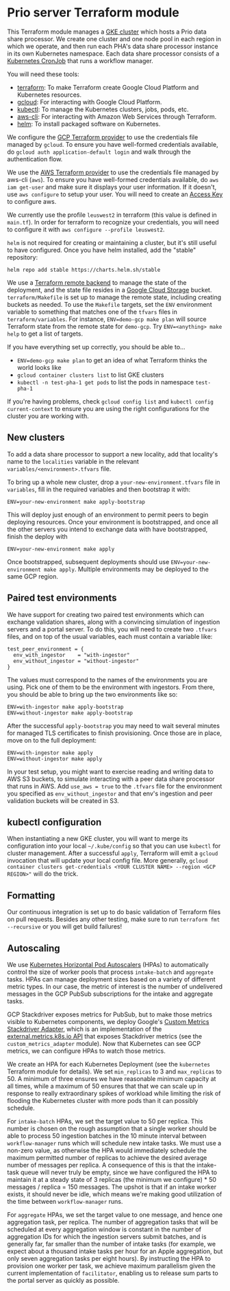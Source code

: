 # Prio server Terraform module

This Terraform module manages a [GKE cluster](https://cloud.google.com/kubernetes-engine/docs) which hosts a Prio data share processor. We create one cluster and one node pool in each region in which we operate, and then run each PHA's data share processor instance in its own Kubernetes namespace. Each data share processor consists of a [Kubernetes CronJob](https://kubernetes.io/docs/concepts/workloads/controllers/cron-jobs/) that runs a workflow manager.

You will need these tools:

- [terraform](https://learn.hashicorp.com/tutorials/terraform/install-cli): To make Terraform create Google Cloud Platform and Kubernetes resources.
- [gcloud](https://cloud.google.com/sdk/docs/install): For interacting with Google Cloud Platform.
- [kubectl](https://kubernetes.io/docs/tasks/tools/install-kubectl/): To manage the Kubernetes clusters, jobs, pods, etc.
- [aws-cli](https://aws.amazon.com/cli/): For interacting with Amazon Web Services through Terraform.
- [helm](https://helm.sh/): To install packaged software on Kubernetes.

We configure the [GCP Terraform provider](https://www.terraform.io/docs/providers/google/index.html) to use the credentials file managed by `gcloud`. To ensure you have well-formed credentials available, do `gcloud auth application-default login` and walk through the authentication flow.

We use the [AWS Terraform provider](https://registry.terraform.io/providers/hashicorp/aws/latest/docs) to use the credentials file managed by aws-cli (`aws`). To ensure you have well-formed credentials available, do `aws iam get-user` and make sure it displays your user information. If it doesn't, use `aws configure` to setup your user. You will need to create an [Access Key](https://console.aws.amazon.com/iam/home#/security_credentials) to configure aws.

We currently use the profile `leuswest2` in terraform (this value is defined in `main.tf`). In order for terraform to recognize your credentials, you will need to configure it with `aws configure --profile leuswest2`.

`helm` is not required for creating or maintaining a cluster, but it's still useful to have configured. Once you have helm installed, add the "stable" repository:

```
helm repo add stable https://charts.helm.sh/stable
```

We use a [Terraform remote backend](https://www.terraform.io/docs/backends/index.html) to manage the state of the deployment, and the state file resides in a [Google Cloud Storage](https://cloud.google.com/storage/docs) bucket. `terraform/Makefile` is set up to manage the remote state, including creating buckets as needed. To use the `Makefile` targets, set the `ENV` environment variable to something that matches one of the `tfvars` files in `terraform/variables`. For instance, `ENV=demo-gcp make plan` will  source Terraform state from the remote state for `demo-gcp`. Try `ENV=<anything> make help` to get a list of targets.

If you have everything set up correctly, you should be able to...

- `ENV=demo-gcp make plan` to get an idea of what Terraform thinks the world looks like
- `gcloud container clusters list` to list GKE clusters
- `kubectl -n test-pha-1 get pods` to list the pods in namespace `test-pha-1`

If you're having problems, check `gcloud config list` and `kubectl config current-context` to ensure you are using the right configurations for the cluster you are working with.

## New clusters

To add a data share processor to support a new locality, add that locality's name to the `localities` variable in the relevant `variables/<environment>.tfvars` file.

To bring up a whole new cluster, drop a `your-new-environment.tfvars` file in `variables`, fill in the required variables and then bootstrap it with:

    ENV=your-new-environment make apply-bootstrap

This will deploy just enough of an environment to permit peers to begin deploying resources. Once your environment is bootstrapped, and once all the other servers you intend to exchange data with have bootstrapped, finish the deploy with

    ENV=your-new-environment make apply

Once bootstrapped, subsequent deployments should use `ENV=your-new-environment make apply`. Multiple environments may be deployed to the same GCP region.

## Paired test environments

We have support for creating two paired test environments which can exchange validation shares, along with a convincing simulation of ingestion servers and a portal server. To do this, you will need to create two `.tfvars` files, and on top of the usual variables, each must contain a variable like:

    test_peer_environment = {
      env_with_ingestor    = "with-ingestor"
      env_without_ingestor = "without-ingestor"
    }

The values must correspond to the names of the environments you are using. Pick one of them to be the environment with ingestors. From there, you should be able to bring up the two environments like so:

    ENV=with-ingestor make apply-bootstrap
    ENV=without-ingestor make apply-bootstrap

After the successful `apply-bootstrap` you may need to wait several minutes for managed TLS certificates to finish provisioning. Once those are in place, move on to the full deployment:

    ENV=with-ingestor make apply
    ENV=without-ingestor make apply

In your test setup, you might want to exercise reading and writing data to AWS S3 buckets, to simulate interacting with a peer data share processor that runs in AWS. Add `use_aws = true` to the `.tfvars` file for the environment you specified as `env_without_ingestor` and that env's ingestion and peer validation buckets will be created in S3.

## kubectl configuration

When instantiating a new GKE cluster, you will want to merge its configuration into your local `~/.kube/config` so that you can use `kubectl` for cluster management. After a successful `apply`, Terraform will emit a `gcloud` invocation that will update your local config file. More generally, `gcloud container clusters get-credentials <YOUR CLUSTER NAME> --region <GCP REGION>"` will do the trick.

## Formatting

Our continuous integration is set up to do basic validation of Terraform files on pull requests. Besides any other testing, make sure to run `terraform fmt --recursive` or you will get build failures!

## Autoscaling

We use [Kubernetes Horizontal Pod Autoscalers](https://kubernetes.io/docs/tasks/run-application/horizontal-pod-autoscale/) (HPAs) to automatically control the size of worker pools that process `intake-batch` and `aggregate` tasks. HPAs can manage deployment sizes based on a variety of different metric types. In our case, the metric of interest is the number of undelivered messages in the GCP PubSub subscriptions for the intake and aggregate tasks.

GCP Stackdriver exposes metrics for PubSub, but to make those metrics visible to Kubernetes components, we deploy Google's [Custom Metrics Stackdriver Adapter](https://github.com/GoogleCloudPlatform/k8s-stackdriver/tree/master/custom-metrics-stackdriver-adapter), which is an implementation of the [external.metrics.k8s.io API](https://kubernetes.io/docs/tasks/run-application/horizontal-pod-autoscale/#support-for-metrics-apis) that exposes Stackdriver metrics (see the `custom_metrics_adapter` module). Now that Kubernetes can see GCP metrics, we can configure HPAs to watch those metrics.

We create an HPA for each Kubernetes Deployment (see the `kubernetes` Terraform module for details). We set `min_replicas` to 3 and `max_replicas` to 50. A minimum of three ensures we have reasonable minimum capacity at all times, while a maximum of 50 ensures that that we can scale up in response to really extraordinary spikes of workload while limiting the risk of flooding the Kubernetes cluster with more pods than it can possibly schedule.

For `intake-batch` HPAs, we set the target value to 50 per replica. This number is chosen on the rough assumption that a single worker should be able to process 50 ingestion batches in the 10 minute interval between `workflow-manager` runs which will schedule new intake tasks. We must use a non-zero value, as otherwise the HPA would immediately schedule the maximum permitted number of replicas to achieve the desired average number of messages per replica. A consequence of this is that the intake-task queue will never truly be empty, since we have configured the HPA to maintain it at a steady state of 3 replicas (the minimum we configure) * 50 messages / replica = 150 messages. The upshot is that if an intake worker exists, it should never be idle, which means we're making good utilization of the time between `workflow-manager` runs.

For `aggregate` HPAs, we set the target value to one message, and hence one aggregation task, per replica. The number of aggregation tasks that will be scheduled at every aggregation window is constant in the number of aggregation IDs for which the ingestion servers submit batches, and is generally far, far smaller than the number of intake tasks (for example, we expect about a thousand intake tasks per hour for an Apple aggregation, but only seven aggregation tasks per eight hours). By instructing the HPA to provision one worker per task, we achieve maximum parallelism given the current implementation of `facilitator`, enabling us to release sum parts to the portal server as quickly as possible.
